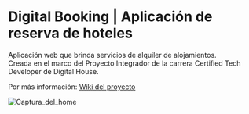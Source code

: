# Digital Booking | Aplicación de reserva de hoteles
Aplicación web que brinda servicios de alquiler de alojamientos.<br/>
Creada en el marco del Proyecto Integrador de la carrera Certified Tech Developer de Digital House.

<!--
Deploy: http://g9c3-frontend.s3-website.us-east-2.amazonaws.com/ <br/>
Documentación: http://3.145.84.116:8090/swagger-ui/index.html <br/>
-->
Por más información: [Wiki del proyecto](https://github.com/AndresGalvan05/Digital_Booking/wiki)

![Captura_del_home](https://user-images.githubusercontent.com/91505260/232159347-19af78eb-3902-4d14-8775-17d98e0b0b78.jpg)
